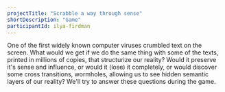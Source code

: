 ```yaml
---
projectTitle: "Scrabble a way through sense"
shortDescription: "Game"
participantId: ilya-firdman
---
```


One of the first widely known computer viruses crumbled text on the screen. What would we get if we do the same thing with some of the texts, printed in millions of copies, that structurize our reality? Would it preserve it's sense and influence, or would it (lose) it completely, or would discover some cross transitions, wormholes, allowing us to see hidden semantic layers of our reality? We'll try to answer these questions during the game.
